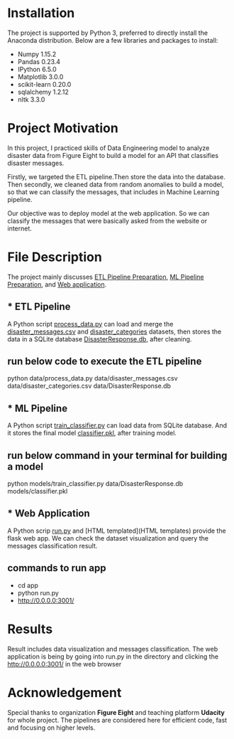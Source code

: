 

# Installation

The project is supported by Python 3, preferred to directly install the Anaconda distribution. Below are a few libraries and packages to install:

  * Numpy 1.15.2
  * Pandas 0.23.4
  * IPython 6.5.0
  * Matplotlib 3.0.0
  * scikit-learn 0.20.0
  * sqlalchemy 1.2.12
  * nltk 3.3.0
# Project Motivation

In this project, I practiced skills of Data Engineering model to analyze disaster data from Figure Eight to build a model for an API that classifies disaster messages.

Firstly, we targeted the ETL pipeline.Then store the data into the database. Then secondly, we cleaned data from random anomalies to build a model, so that we can classify the messages, that includes in Machine Learning pipeline.

Our objective was to deploy model at the web application. So we can classify the messages that were basically asked from the website or internet.

# File Description
The project mainly discusses [ETL Pipeline Preparation](ETL_Pipeline_Preparation.ipynb), [ML Pipeline Preparation](ML_Pipeline_Preparation.ipynb), and [Web application](run.py).

 ## * ETL Pipeline
A Python script [process_data.py](process_data.py) can load and merge the [disaster_messages.csv](disaster_messages.csv) and [disaster_categories](disaster_categories.csv) datasets, then stores the data in a SQLite database [DisasterResponse.db](DisasterResponse.db), after cleaning.
  

 ## run below code to execute the ETL pipeline
python data/process_data.py data/disaster_messages.csv data/disaster_categories.csv data/DisasterResponse.db
  
 ## * ML Pipeline

A Python script [train_classifier.py](train_classfier.py) can load data from SQLite database. And it stores the final model [classifier.pkl](classifier.pkl), after training model.
  
 ## run below command in your terminal for building a model
 python models/train_classifier.py data/DisasterResponse.db models/classifier.pkl
 
 ## * Web Application
 A Python scrip [run.py](run.py) and [HTML templated](HTML templates) provide the flask web app. We can check the dataset visualization and query the messages classification result.

## commands to run app
* cd app
* python run.py
* http://0.0.0.0:3001/


# Results
Result includes data visualization and messages classification. The web application is being by going into run.py in the directory and clicking the http://0.0.0.0:3001/ in the web browser

# Acknowledgement

Special thanks to organization **Figure Eight** and teaching platform **Udacity** for whole project. The pipelines are considered here for efficient code, fast and focusing on higher levels.


   
  
  
  
  
  
  
  
